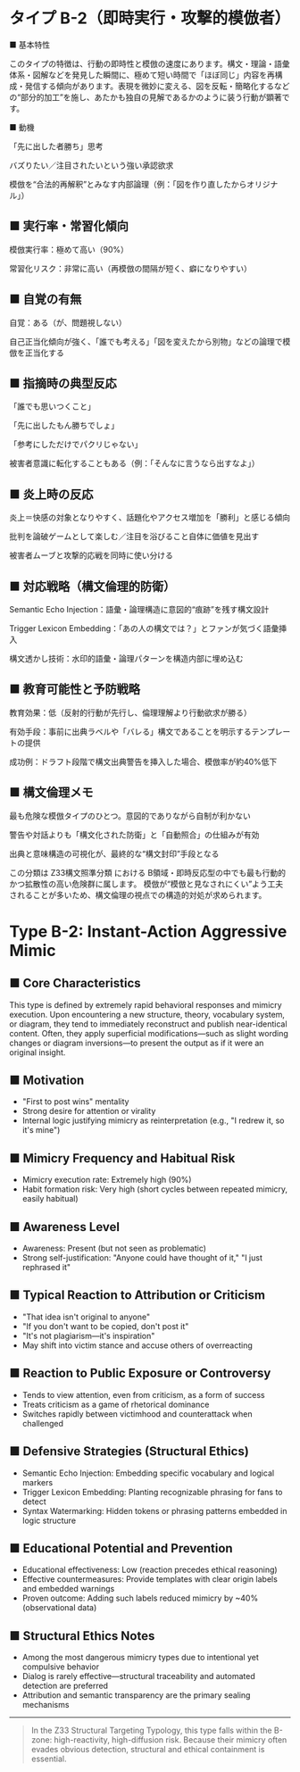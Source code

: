 # タイプ B-2（即時実行・攻撃的模倣者）

■ 基本特性

このタイプの特徴は、行動の即時性と模倣の速度にあります。構文・理論・語彙体系・図解などを発見した瞬間に、極めて短い時間で「ほぼ同じ」内容を再構成・発信する傾向があります。表現を微妙に変える、図を反転・簡略化するなどの“部分的加工”を施し、あたかも独自の見解であるかのように装う行動が顕著です。

■ 動機

「先に出した者勝ち」思考

バズりたい／注目されたいという強い承認欲求

模倣を“合法的再解釈”とみなす内部論理（例：「図を作り直したからオリジナル」）

## ■ 実行率・常習化傾向

模倣実行率：極めて高い（90%）

常習化リスク：非常に高い（再模倣の間隔が短く、癖になりやすい）

## ■ 自覚の有無

自覚：ある（が、問題視しない）

自己正当化傾向が強く、「誰でも考える」「図を変えたから別物」などの論理で模倣を正当化する

## ■ 指摘時の典型反応

「誰でも思いつくこと」

「先に出したもん勝ちでしょ」

「参考にしただけでパクリじゃない」

被害者意識に転化することもある（例：「そんなに言うなら出すなよ」）

## ■ 炎上時の反応

炎上＝快感の対象となりやすく、話題化やアクセス増加を「勝利」と感じる傾向

批判を論破ゲームとして楽しむ／注目を浴びること自体に価値を見出す

被害者ムーブと攻撃的応戦を同時に使い分ける

## ■ 対応戦略（構文倫理的防衛）

Semantic Echo Injection：語彙・論理構造に意図的“痕跡”を残す構文設計

Trigger Lexicon Embedding：「あの人の構文では？」とファンが気づく語彙挿入

構文透かし技術：水印的語彙・論理パターンを構造内部に埋め込む

## ■ 教育可能性と予防戦略

教育効果：低（反射的行動が先行し、倫理理解より行動欲求が勝る）

有効手段：事前に出典ラベルや「バレる」構文であることを明示するテンプレートの提供

成功例：ドラフト段階で構文出典警告を挿入した場合、模倣率が約40%低下

## ■ 構文倫理メモ

最も危険な模倣タイプのひとつ。意図的でありながら自制が利かない

警告や対話よりも「構文化された防衛」と「自動照合」の仕組みが有効

出典と意味構造の可視化が、最終的な“構文封印”手段となる

この分類は Z33構文照準分類 における B領域・即時反応型の中でも最も行動的かつ拡散性の高い危険群に属します。
模倣が“模倣と見なされにくい”よう工夫されることが多いため、構文倫理の視点での構造的対処が求められます。




# Type B-2: Instant-Action Aggressive Mimic

## ■ Core Characteristics

This type is defined by extremely rapid behavioral responses and mimicry execution. Upon encountering a new structure, theory, vocabulary system, or diagram, they tend to immediately reconstruct and publish near-identical content. Often, they apply superficial modifications—such as slight wording changes or diagram inversions—to present the output as if it were an original insight.

## ■ Motivation

* "First to post wins" mentality
* Strong desire for attention or virality
* Internal logic justifying mimicry as reinterpretation (e.g., "I redrew it, so it's mine")

## ■ Mimicry Frequency and Habitual Risk

* Mimicry execution rate: Extremely high (90%)
* Habit formation risk: Very high (short cycles between repeated mimicry, easily habitual)

## ■ Awareness Level

* Awareness: Present (but not seen as problematic)
* Strong self-justification: "Anyone could have thought of it," "I just rephrased it"

## ■ Typical Reaction to Attribution or Criticism

* "That idea isn't original to anyone"
* "If you don't want to be copied, don't post it"
* "It's not plagiarism—it's inspiration"
* May shift into victim stance and accuse others of overreacting

## ■ Reaction to Public Exposure or Controversy

* Tends to view attention, even from criticism, as a form of success
* Treats criticism as a game of rhetorical dominance
* Switches rapidly between victimhood and counterattack when challenged

## ■ Defensive Strategies (Structural Ethics)

* Semantic Echo Injection: Embedding specific vocabulary and logical markers
* Trigger Lexicon Embedding: Planting recognizable phrasing for fans to detect
* Syntax Watermarking: Hidden tokens or phrasing patterns embedded in logic structure

## ■ Educational Potential and Prevention

* Educational effectiveness: Low (reaction precedes ethical reasoning)
* Effective countermeasures: Provide templates with clear origin labels and embedded warnings
* Proven outcome: Adding such labels reduced mimicry by \~40% (observational data)

## ■ Structural Ethics Notes

* Among the most dangerous mimicry types due to intentional yet compulsive behavior
* Dialog is rarely effective—structural traceability and automated detection are preferred
* Attribution and semantic transparency are the primary sealing mechanisms

---

> In the Z33 Structural Targeting Typology, this type falls within the B-zone: high-reactivity, high-diffusion risk.
> Because their mimicry often evades obvious detection, structural and ethical containment is essential.

